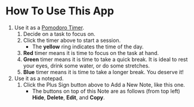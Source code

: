 # How To Use This App

1.  Use it as a [Pomodoro Timer](https://en.m.wikipedia.org/wiki/Pomodoro_Technique).
    1. Decide on a task to focus on.
    1. Click the timer above to start a session.
       - The **yellow** ring indicates the time of the day.
    1. **Red** timer means it is time to focus on the task at hand.
    1. **Green** timer means it is time to take a quick break. It is ideal to rest your eyes, drink some water, or do some stretches.
    1. **Blue** timer means it is time to take a longer break. You deserve it!
1.  Use it as a notepad.
    1. Click the Plus Sign button above to Add a New Note, like this one.
       - The buttons on top of this Note are as follows (from top left) **Hide**, **Delete**, **Edit**, and **Copy**.
